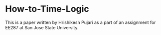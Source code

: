 # How-to-Time-Logic
This is a paper written by Hrishikesh Pujari as a part of an assignment for EE287 at San Jose State University.
